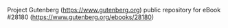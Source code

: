 Project Gutenberg (https://www.gutenberg.org) public repository for eBook #28180 (https://www.gutenberg.org/ebooks/28180)
